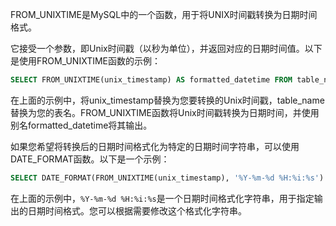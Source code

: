 FROM_UNIXTIME是MySQL中的一个函数，用于将UNIX时间戳转换为日期时间格式。

它接受一个参数，即Unix时间戳（以秒为单位），并返回对应的日期时间值。以下是使用FROM_UNIXTIME函数的示例：

```sql
SELECT FROM_UNIXTIME(unix_timestamp) AS formatted_datetime FROM table_name;
```

在上面的示例中，将unix_timestamp替换为您要转换的Unix时间戳，table_name替换为您的表名。FROM_UNIXTIME函数将Unix时间戳转换为日期时间，并使用别名formatted_datetime将其输出。

如果您希望将转换后的日期时间格式化为特定的日期时间字符串，可以使用DATE_FORMAT函数。以下是一个示例：

```sql
SELECT DATE_FORMAT(FROM_UNIXTIME(unix_timestamp), '%Y-%m-%d %H:%i:%s') AS formatted_datetime FROM table_name;
```

在上面的示例中，`%Y-%m-%d %H:%i:%s`是一个日期时间格式化字符串，用于指定输出的日期时间格式。您可以根据需要修改这个格式化字符串。